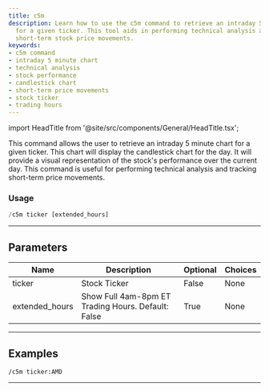 ```yaml
---
title: c5m
description: Learn how to use the c5m command to retrieve an intraday 5 minute chart
  for a given ticker. This tool aids in performing technical analysis and monitoring
  short-term stock price movements.
keywords:
- c5m command
- intraday 5 minute chart
- technical analysis
- stock performance
- candlestick chart
- short-term price movements
- stock ticker
- trading hours
---
```


import HeadTitle from '@site/src/components/General/HeadTitle.tsx';

<HeadTitle title="c5m - Charts - Discord - Reference | OpenBB Bot Docs" />

This command allows the user to retrieve an intraday 5 minute chart for a given ticker. This chart will display the candlestick chart for the day. It will provide a visual representation of the stock's performance over the current day. This command is useful for performing technical analysis and tracking short-term price movements.

### Usage

```python wordwrap
/c5m ticker [extended_hours]
```

---

## Parameters

| Name | Description | Optional | Choices |
| ---- | ----------- | -------- | ------- |
| ticker | Stock Ticker | False | None |
| extended_hours | Show Full 4am-8pm ET Trading Hours. Default: False | True | None |


---

## Examples

```
/c5m ticker:AMD
```

---

